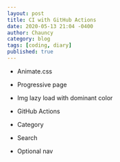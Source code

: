 ```yaml
---
layout: post
title: CI with GitHub Actions
date: 2020-05-13 21:04 -0400
author: Chauncy
category: blog
tags: [coding, diary]
published: true
---
```



- Animate.css
- Progressive page
- Img lazy load with dominant color

- GitHub Actions
- Category
- Search
- Optional nav
